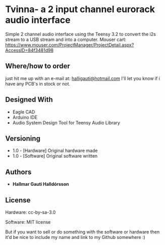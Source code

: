 # Tvinna- a 2 input channel eurorack audio interface

Simple 2 channel audio interface using the Teensy 3.2 to convert the i2s stream to a USB stream and into a computer.
Mouser cart: https://www.mouser.com/ProjectManager/ProjectDetail.aspx?AccessID=84f3481d98

## Where/how to order
just hit me up with an e-mail at: halligauti@hotmail.com
I'll let you know if i have any PCB's in stock or not.

## Designed With

* Eagle CAD
* Arduino IDE
* Audio System Design Tool for Teensy Audio Library

## Versioning
* 1.0 - [Hardware] Original hardware made
* 1.0 - [Software] Original software written
## Authors

* **Hallmar Gauti Halldórsson** 

## License
Hardware: cc-by-sa-3.0

Software: MIT license

But if you want to sell or do something with the software or hardware then it'd be nice to include my name and link to my Github somewhere :)


